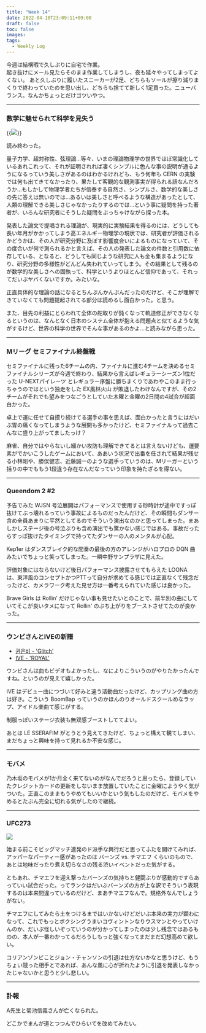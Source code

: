 ```yaml
---
title: "Week 14"
date: 2022-04-10T23:09:11+09:00
draft: false
toc: false
images:
tags:
  - Weekly Log
---
```


今週は結構暇で久しぶりに自宅で作業。  
起き抜けにメール見たらそのまま作業してしまうし、夜も延々やってしまってよくない。
あと久しぶりに履いたスニーカーが2足、どちらもソールが擦り減りまくりで終わっていたのを思い出し、どちらも捨てて新しく1足買った。ニューバランス。なんかちょっとだけゴツいやつ。


---
### 数学に魅せられて科学を見失う

{{<image src="/images/2022/04/20220410_lostinmath.jpg">}}

読み終わった。

量子力学、超対称性、弦理論…等々、いまの理論物理学の世界でほぼ常識化しているあれこれって、それが証明されれば凄くシンプルに色んな事の説明が通るようになるっていう美しさがあるのはわかるけれども、もう何年も CERN の実験では何も出てきてなかったり、果たして客観的な観測事実が得られる話なんだろうか…もしかして物理学者たちが信奉する自然さ、シンプルさ、数学的な美しさの先に答えは無いのでは…あるいは美しさと呼べるような構造があったとして、人類の理解できる美しさじゃなかったりするのでは…という事に疑問を持った著者が、いろんな研究者にそうした疑問をぶっちゃけながら探った本。

発表した論文で提唱される理論が、現実的に実験結果を得るのには、どうしても長い年月がかかってしまう高エネルギー物理学の現状では、研究者が評価されるかどうかは、その人が研究分野に及ぼす影響度合いによるものになっていて、その度合いが何で測られるかと言えば、その人の発表した論文の件数と引用数に依存している、となると、どうしても同じような研究に人も金も集まるようになり、研究分野の多様性がどんどん失われていってしまう。その結果として残るのが数学的な美しさへの固執って、科学というよりほとんど信仰であって、それってだいぶヤバくないですか。みたいな。

正直具体的な理論の話になるとちんぷんかんぷんだったのだけど、そこが理解できていなくても問題提起されてる部分は読めるし面白かった。と思う。

また、目先の利益にとらわれて全体の舵取りが鈍くなって軌道修正ができなくなるというのは、なんとなく日本のシステム全体が抱える問題点と似てるような気がするけど、世界の科学の世界でそんな事があるのかよ…と読みながら思った。

---

### Mリーグ セミファイナル終盤戦

セミファイナルに残った6チームの内、ファイナルに進む4チームを決めるセミファイナルシリーズが今週で終わり、結果から言えばレギュラーシーズン1位だった U-NEXTパイレーツ とレギュラー序盤に勝ちまくりであわやこのまま行っちゃうのではという独走をした EX風林火山 が敗退したわけなんですが、その2チームがそれでも望みをつなごうとしていた木曜と金曜の2日間の4試合が超面白かった。

卓上で運に任せて自摸り続けてる選手の事を思えば、面白かったと言うにはだいぶ胃の痛くなってしまうような展開も多かったけど、セミファイナルって過去こんなに盛り上がってましたっけ？

麻雀、自分ではやらないし細かい攻防も理解できてるとは言えないけども、運要素がでかいこうしたゲームにおいて、ああいう状況で出番を任されて結果が残せる小林剛や、勝俣健志、近藤誠一のような選手っていうのは、Mリーガーという括りの中でももう1段違う存在なんだなっていう印象を持たざるを得ない。

---

### Queendom 2 #2

予告でみた WJSN 号泣展開はパフォーマンスで使用する砂時計が途中ですっぽ抜けてぶっ壊れるっていう事故によるものだったんだけど、その瞬間もダンサー含め全員あまりに平然としてるのでそういう演出なのかと思ってしまった。まあしかしステージ後の号泣ぶりも含め演出でも驚かない感じではある。事故だったらすっぽ抜けたタイミングで持ってたダンサーの人のメンタルが心配。

Kep1er はダンスブレイク的な間奏の最後の方のアレンジがハロプロの DQN 曲みたいでちょっと笑ってしまった。一瞬中野サンプラザに見えた。

評価対象にはならないけど後日パフォーマンス披露させてもらえた LOONA は、東洋風のコンセプトかつPTTって自分が求めてる感じでは正直なくて残念だったけど、カメラワーク考えた見せ方は一番考えられていた感じは良かった。

Brave Girls は Rollin’ だけじゃない事も見せたいとのことで、前半別の曲にしていてそこが良いタメになって Rollin' のぶち上がりをブーストさせてたのが良かった。

---

### ウンビさんとIVEの新譜

- [권은비 - 'Glitch'](https://www.youtube.com/watch?v=enSvdtEutuw)
- [IVE - 'ROYAL'](https://www.youtube.com/watch?v=pXbugSyo0tI)

ウンビさんは曲もビデオもよかったし、なによりこういうのがやりたかったんですね。というのが見えて嬉しかった。

IVE はデビュー曲につづいて好みと違う活動曲だったけど、カップリング曲の方は好き。こういう BoomBap っていうのかほんのりオールドスクールめなラップ、アイドル楽曲て感じがする。

制服っぽいステージ衣装も無双感ブーストしててよい。

あとは LE SSERAFIM がとうとう見えてきたけど、ちょっと構えて観てしまい、まだちょっと興味を持って見れるか不安な感じ。

---

### モバメ

乃木坂のモバメが1か月全く来てないのがなんでだろうと思ったら、登録していたクレジットカードの更新をしないまま放置していたことに金曜にようやく気がついた。正直このままもうやめてもいいかという気もしたのだけど、モバメをやめるとたぶん完全に切れる気がしたので継続。

---

### UFC273

![](https://i.gyazo.com/f5985ac7aaa121a0517f9d2629630017.png)

始まる前こそビッグマッチ連発のド派手な興行だと思ってふたを開けてみれば、アッパーなパーティー感があったのは バーンズ vs. チマエフ くらいのもので、あとは地味だったり煮え切らなさの残る渋いイベントだった気がする。

ともあれ、チマエフを迎え撃ったバーンズの気持ちと健闘ぶりが感動的ですらあっていい試合だった。ってランクはだいぶバーンズの方が上な訳でそういう表現するのは本来間違っているのだけど、まあチマエフなんで。規格外なんでしょうがない。

チマエフにしてみたら土をつけるまではいかないけどだいぶ本来の実力が顕わになって、これでもっとボクシングうまいコヴィントンなりウスマンとやっていけんのか、だいぶ怪しいぞっていうのが分かってしまったのは少し残念ではあるものの、本人が一番わかってるだろうしもっと強くなってまだまだ幻想高めて欲しい。

コリアンゾンビことジョン・チャンソンの引退は仕方ないかなと思うけど、もうちょい競った相手とであれば、あんな風に心が折れたように引退を発表しなかったじゃないかと思うと少し悲しい。

---

### 訃報

A先生と菊池信義さんが亡くなられた。

どこかでまんが道とつつんでひらいてを改めてみたい。
